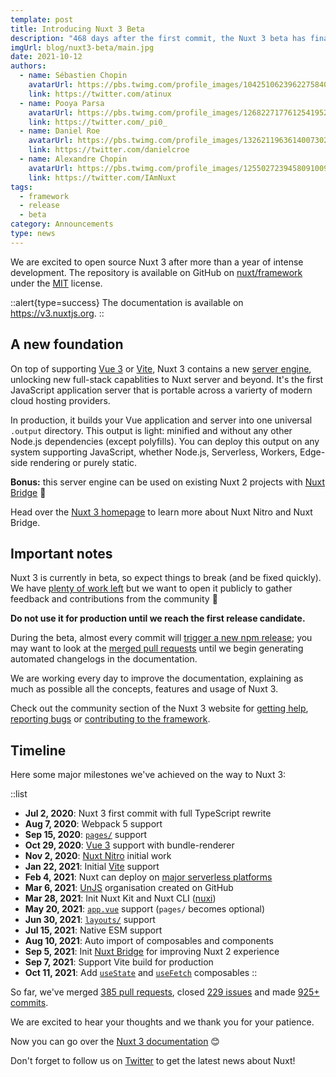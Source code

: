 ```yaml
---
template: post
title: Introducing Nuxt 3 Beta
description: "468 days after the first commit, the Nuxt 3 beta has finally arrived. Discover what's inside and what to expect from it. Yes, it includes Vue 3 and Vite ⚡️"
imgUrl: blog/nuxt3-beta/main.jpg
date: 2021-10-12
authors:
  - name: Sébastien Chopin
    avatarUrl: https://pbs.twimg.com/profile_images/1042510623962275840/1Iw_Mvud_400x400.jpg
    link: https://twitter.com/atinux
  - name: Pooya Parsa
    avatarUrl: https://pbs.twimg.com/profile_images/1268227177612541952/9-fujxqt_400x400.jpg
    link: https://twitter.com/_pi0_
  - name: Daniel Roe
    avatarUrl: https://pbs.twimg.com/profile_images/1326211963614007302/UJyvtK2f_400x400.jpg
    link: https://twitter.com/danielcroe
  - name: Alexandre Chopin
    avatarUrl: https://pbs.twimg.com/profile_images/1255027239458091009/qMp_q8vy_400x400.jpg
    link: https://twitter.com/IAmNuxt
tags:
  - framework
  - release
  - beta
category: Announcements
type: news
---
```


We are excited to open source Nuxt 3 after more than a year of intense development. The repository is available on GitHub on [nuxt/framework](https://github.com/nuxt/framework) under the [MIT](https://github.com/nuxt/nuxt.js/blob/dev/LICENSE) license.

::alert{type=success}
The documentation is available on https://v3.nuxtjs.org.
::

## A new foundation

On top of supporting [Vue 3](https://v3.vuejs.org) or [Vite](https://vitejs.dev), Nuxt 3 contains a new [server engine](https://v3.nuxtjs.org/concepts/server-engine), unlocking new full-stack capablities to Nuxt server and beyond. It's the first JavaScript application server that is portable across a varierty of modern cloud hosting providers.

In production, it builds your Vue application and server into one universal `.output` directory. This output is light: minified and without any other Node.js dependencies (except polyfills). You can deploy this output on any system supporting JavaScript, whether Node.js, Serverless, Workers, Edge-side rendering or purely static.

**Bonus:** this server engine can be used on existing Nuxt 2 projects with [Nuxt Bridge](https://v3.nuxtjs.org/getting-started/bridge) 🚀

Head over the [Nuxt 3 homepage](https://v3.nuxtjs.org) to learn more about Nuxt Nitro and Nuxt Bridge.

## Important notes

Nuxt 3 is currently in beta, so expect things to break (and be fixed quickly). We have [plenty of work left](https://github.com/nuxt/framework/issues) but we want to open it publicly to gather feedback and contributions from the community 💚

**Do not use it for production until we reach the first release candidate.**

During the beta, almost every commit will [trigger a new npm release](https://github.com/nuxt/framework/blob/main/.github/workflows/ci.yml#L111-L119); you may want to look at the [merged pull requests](https://github.com/nuxt/framework/pulls?q=is%3Apr+is%3Amerged) until we begin generating automated changelogs in the documentation.

We are working every day to improve the documentation, explaining as much as possible all the concepts, features and usage of Nuxt 3.

Check out the community section of the Nuxt 3 website for [getting help](https://v3.nuxtjs.org/community/getting-help), [reporting bugs](https://v3.nuxtjs.org/community/reporting-bugs) or [contributing to the framework](https://v3.nuxtjs.org/community/contribution).

## Timeline

Here some major milestones we've achieved on the way to Nuxt 3:

::list
- **Jul 2, 2020**: Nuxt 3 first commit with full TypeScript rewrite
- **Aug 7, 2020**: Webpack 5 support
- **Sep 15, 2020**: [`pages/`](https://v3.nuxtjs.org/docs/directory-structure/pages) support
- **Oct 29, 2020**: [Vue 3](https://v3.vuejs.org) support with bundle-renderer
- **Nov 2, 2020**: [Nuxt Nitro](https://v3.nuxtjs.org/concepts/server-engine) initial work
- **Jan 22, 2021**: Initial [Vite](https://vitejs.dev) support
- **Feb 4, 2021**: Nuxt can deploy on [major serverless platforms](https://v3.nuxtjs.org/docs/deployment)
- **Mar 6, 2021**: [UnJS](https://github.com/unjs) organisation created on GitHub
- **Mar 28, 2021**: Init Nuxt Kit and Nuxt CLI ([nuxi](https://v3.nuxtjs.org/getting-started/commands))
- **May 20, 2021**: [`app.vue`](https://v3.nuxtjs.org/docs/directory-structure/app) support (`pages/` becomes optional)
- **Jun 30, 2021**: [`layouts/`](https://v3.nuxtjs.org/docs/directory-structure/layouts) support
- **Jul 15, 2021**: Native ESM support
- **Aug 10, 2021**: Auto import of composables and components
- **Sep 5, 2021**: Init [Nuxt Bridge](https://v3.nuxtjs.org/getting-started/bridge) for improving Nuxt 2 experience
- **Sep 7, 2021**: Support Vite build for production
- **Oct 11, 2021**: Add [`useState`](https://v3.nuxtjs.org/docs/usage/state) and [`useFetch`](https://v3.nuxtjs.org/docs/usage/data-fetching#usefetch) composables
::

So far, we've merged [385 pull requests](https://github.com/nuxt/framework/pulls?q=is%3Apr+is%3Amerged), closed [229 issues](https://github.com/nuxt/framework/issues?q=is%3Aissue+is%3Aclosed) and made [925+ commits](https://github.com/nuxt/framework/commits/main).

We are excited to hear your thoughts and we thank you for your patience.

Now you can go over the [Nuxt 3 documentation](https://v3.nuxtjs.org) 😊

Don't forget to follow us on [Twitter](https://twitter.com/nuxt_js) to get the latest news about Nuxt!
